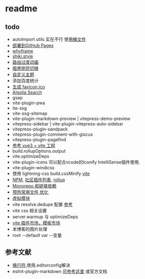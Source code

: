 # readme

## todo

- autoImport utils 实在不行 使[用桶文件](https://cn.vitejs.dev/guide/performance.html#avoid-barrel-files)
- [部署到GitHub Pages](https://cn.vitejs.dev/guide/static-deploy.html#github-pages)
- [whyframe](https://whyframe.dev/)
- [shiki.style](https://shiki.style/)
- [路由过度动画](https://vitepress.dev/zh/guide/extending-default-theme#on-route-change)
- [暗黑明亮切换](https://vitepress.dev/zh/guide/extending-default-theme#on-appearance-toggle)
- [自定义主题](https://vitepress.dev/zh/reference/site-config#typed-theme-config)
- 添加百度统计
- [生成 favicon.ico](https://vitepress.dev/zh/reference/site-config#head)
- [Algolia Search](https://vitepress.dev/zh/reference/default-theme-search#algolia-search)
- gsap
- vite-plugin-pwa
- ite-ssg
- vite-ssg-sitemap
- vite-plugin-markdown-preview | vitepress-demo-preview
- vitepress-sidebar | vite-plugin-vitepress-auto-sidebar
- vitepress-plugin-sandpack
- vitepress-plugin-comment-with-giscus
- vitepress-plugin-pagefind
- [参考 vue3 + vite 工程](https://github.com/vitejs/awesome-vite#templates)
- build.rollupOptions.output
- vite.optimizeDeps
- vite-plugin-icons 可以配合vcode的Iconify IntelliSense插件使用.
- vite-plugin-windicss
- 使用 lightning-css build.cssMinify [vite](https://cn.vitejs.dev/guide/features.html#lightning-css)
- [NPM](https://www.npmjs.com/search?q=vite-plugin&ranking=popularity), [社区插件列表](https://github.com/vitejs/awesome-vite#plugins), [rollup](https://www.npmjs.com/search?q=rollup-plugin&ranking=popularity)
- [Monorepo 和链接依赖](https://www.npmjs.com/search?q=rollup-plugin&ranking=popularity)
- [预热常用文件 优化](https://cn.vitejs.dev/guide/performance#warm-up-frequently-used-files)
- [虚拟模块](https://cn.vitejs.dev/guide/api-plugin.html#virtual-modules-convention)
- vite resolve.dedupe 配置 [参考](https://juejin.cn/post/7239996748318408759#heading-9)
- vite css 相关设置
- server.warmup 与 optimizeDeps
- [vite 插件市场，模板市场](https://github.com/vitejs/awesome-vite)
- 本博客的图片处理
- root --default var --变量

## 参考文献

- [换行符](https://shuliqi.github.io/2020/06/06/%E5%85%B3%E4%BA%8EDelete%60CR%60eslint-prettier-prettier-%E6%8A%A5%E9%94%99%E7%9A%84%E8%A7%A3%E5%86%B3%E6%96%B9%E6%A1%88/#%E9%97%AE%E9%A2%98%E7%9A%84%E6%8F%90%E5%87%BA),使用.editorconfig解决
- eslint-plugin-markdown [可参考这里](https://eslint.org/docs/latest/use/configure/plugins) 或官方文档
